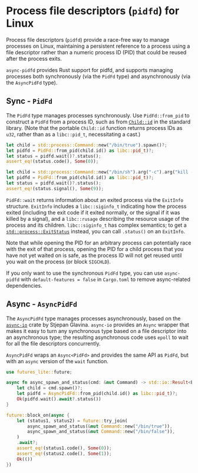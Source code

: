Process file descriptors (`pidfd`) for Linux
============================================

Process file descriptors (`pidfd`) provide a race-free way to manage processes
on Linux, maintaining a persistent reference to a process using a file
descriptor rather than a numeric process ID (PID) that could be reused after
the process exits.

`async-pidfd` provides Rust support for pidfd, and supports managing processes
both synchronously (via the `PidFd` type) and asynchronously (via the
`AsyncPidFd` type).

Sync - `PidFd`
--------------

The `PidFd` type manages processes synchronously.  Use `PidFd::from_pid` to
construct a `PidFd` from a process ID, such as from
[`Child::id`](https://doc.rust-lang.org/std/process/struct.Child.html#method.id)
in the standard library. (Note that the portable `Child::id` function returns
process IDs as `u32`, rather than as a `libc::pid_t`, necessitating a cast.)

```rust
let child = std::process::Command::new("/bin/true").spawn()?;
let pidfd = PidFd::from_pid(child.id() as libc::pid_t)?;
let status = pidfd.wait()?.status();
assert_eq!(status.code(), Some(0));

let child = std::process::Command::new("/bin/sh").arg("-c").arg("kill -9 $$").spawn()?;
let pidfd = PidFd::from_pid(child.id() as libc::pid_t)?;
let status = pidfd.wait()?.status();
assert_eq!(status.signal(), Some(9));
```

`PidFd::wait` returns information about an exited process via the `ExitInfo`
structure. `ExitInfo` includes a `libc::siginfo_t` indicating how the process
exited (including the exit code if it exited normally, or the signal if it was
killed by a signal), and a `libc::rusage` describing the resource usage of the
process and its children. `libc::siginfo_t` has complex semantics; to get a
[`std::process::ExitStatus`](https://doc.rust-lang.org/std/process/struct.ExitStatus.html)
instead, you can call `.status()` on an `ExitInfo`.

Note that while opening the PID for an arbitrary process can potentially race
with the exit of that process, opening the PID for a child process that you
have not yet waited on is safe, as the process ID will not get reused until you
wait on the process (or block `SIGCHLD`).

If you only want to use the synchronous `PidFd` type, you can use `async-pidfd`
with `default-features = false` in `Cargo.toml` to remove async-related
dependencies.

Async - `AsyncPidFd`
--------------------

The `AsyncPidFd` type manages processes asynchronously, based on the
[`async-io`](https://docs.rs/async-io/) crate by Stjepan Glavina. `async-io`
provides an `Async` wrapper that makes it easy to turn any synchronous type
based on a file descriptor into an asynchronous type; the resulting
asynchronous code uses `epoll` to wait for all the file descriptors
concurrently.

`AsyncPidFd` wraps an `Async<PidFd>` and provides the same API as `PidFd`, but
with an `async` version of the `wait` function.

```rust
use futures_lite::future;

async fn async_spawn_and_status(cmd: &mut Command) -> std::io::Result<ExitStatus> {
    let child = cmd.spawn()?;
    let pidfd = AsyncPidFd::from_pid(child.id() as libc::pid_t)?;
    Ok(pidfd.wait().await?.status())
}

future::block_on(async {
    let (status1, status2) = future::try_join(
        async_spawn_and_status(&mut Command::new("/bin/true")),
        async_spawn_and_status(&mut Command::new("/bin/false")),
    )
    .await?;
    assert_eq!(status1.code(), Some(0));
    assert_eq!(status2.code(), Some(1));
    Ok(())
})
```
